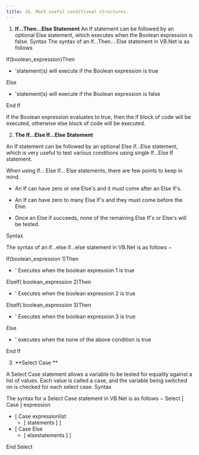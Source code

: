 ```yaml
---
title: 16. Most useful conditional structures.
---
```


1.  **If...Then...Else Statement**
An If statement can be followed by an optional Else statement, which executes when the Boolean expression is false.
Syntax The syntax of an If...Then... Else statement in VB.Net is as follows

If(boolean_expression)Then
   - 'statement(s) will execute if the Boolean expression is true

Else
   - 'statement(s) will execute if the Boolean expression is false
   
End If

If the Boolean expression evaluates to true, then the if block of code will be executed, otherwise else block of code will be executed.

2.  **The If...Else If...Else Statement**

An If statement can be followed by an optional Else if...Else statement, which is very useful to test various conditions using single If...Else If statement.

When using If... Else If... Else statements, there are few points to keep in mind.

   -  An If can have zero or one Else's and it must come after an Else If's.

   -  An If can have zero to many Else If's and they must come before the Else.

   -  Once an Else if succeeds, none of the remaining Else If's or Else's will be tested.
   
  Syntax
  
The syntax of an if...else if...else statement in VB.Net is as follows −


If(boolean_expression 1)Then
- ' Executes when the boolean expression 1 is true 

ElseIf( boolean_expression 2)Then
- ' Executes when the boolean expression 2 is true 

ElseIf( boolean_expression 3)Then
- ' Executes when the boolean expression 3 is true 

Else 
- ' executes when the none of the above condition is true 

End If


 3. **Select Case **

A Select Case statement allows a variable to be tested for equality against a list of values. Each value is called a case, and the variable being switched on is checked for each select case.
Syntax

The syntax for a Select Case statement in VB.Net is as follows −
Select [ Case ] expression
   - [ Case expressionlist
      - [ statements ] ]
   - [ Case Else
      - [ elsestatements ] ]
      
End Select

